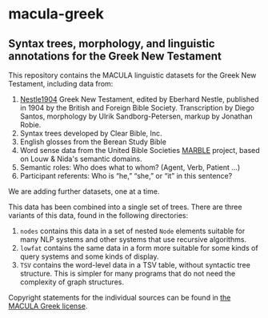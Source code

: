 # macula-greek
## Syntax trees, morphology, and linguistic annotations for the Greek New Testament

This repository contains the MACULA linguistic datasets for the Greek New Testament, including data from:

1. [Nestle1904](https://github.com/biblicalhumanities/Nestle1904) Greek New Testament, edited by Eberhard Nestle, published in 1904 by the British and Foreign Bible Society. Transcription by Diego Santos, morphology by Ulrik Sandborg-Petersen, markup by Jonathan Robie. 
2. Syntax trees developed by Clear Bible, Inc.
3. English glosses from the Berean Study Bible
4. Word sense data from the United Bible Societies [MARBLE](https://semanticdictionary.org/) project, based on Louw & Nida's semantic domains.
5. Semantic roles: Who does what to whom? (Agent, Verb, Patient …)
6. Participant referents: Who is “he,” “she,” or “it” in this sentence?

We are adding further datasets, one at a time. 

This data has been combined into a single set of trees.  There are three variants of this data, found in the following directories:

1. `nodes` contains this data in a set of nested `Node` elements suitable for many NLP systems and other systems that use recursive algorithms.
2. `lowfat` contains the same data in a form more suitable for some kinds of query systems and some kinds of display.  
3. `TSV` contains the word-level data in a TSV table, without syntactic tree structure.  This is simpler for many programs that do not need the complexity of graph structures.

Copyright statements for the individual sources can be found in [the MACULA Greek license](LICENSE.md).
